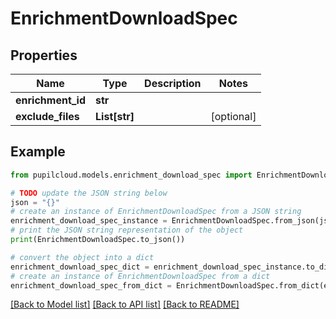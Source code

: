 # EnrichmentDownloadSpec


## Properties

Name | Type | Description | Notes
------------ | ------------- | ------------- | -------------
**enrichment_id** | **str** |  | 
**exclude_files** | **List[str]** |  | [optional] 

## Example

```python
from pupilcloud.models.enrichment_download_spec import EnrichmentDownloadSpec

# TODO update the JSON string below
json = "{}"
# create an instance of EnrichmentDownloadSpec from a JSON string
enrichment_download_spec_instance = EnrichmentDownloadSpec.from_json(json)
# print the JSON string representation of the object
print(EnrichmentDownloadSpec.to_json())

# convert the object into a dict
enrichment_download_spec_dict = enrichment_download_spec_instance.to_dict()
# create an instance of EnrichmentDownloadSpec from a dict
enrichment_download_spec_from_dict = EnrichmentDownloadSpec.from_dict(enrichment_download_spec_dict)
```
[[Back to Model list]](../README.md#documentation-for-models) [[Back to API list]](../README.md#documentation-for-api-endpoints) [[Back to README]](../README.md)


